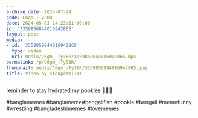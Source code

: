```yaml
---
archive_date: 2024-07-24
code: C6gm_-Ty38R
date: 2024-05-03 14:23:11+00:00
id: '3359856844016942865'
layout: post
media:
- id: '3359856844016942865'
  type: video
  url: media/C6gm_-Ty38R/3359856844016942865.mp4
permalink: /p/C6gm_-Ty38R/
thumbnail: media/C6gm_-Ty38R/3359856844016942865.jpg
title: Video by stonpremi101
---
```


reminder to stay hydrated my pookies 🎀🫶🏼  
  
#banglamemes #banglameme#bengalifish #pookie #bengali #memefunny #wrestling #bangladeshimemes #lovememes